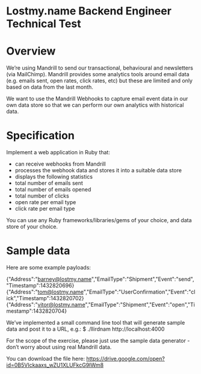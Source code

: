 Lostmy.name Backend Engineer Technical Test
===========================================

Overview
========
We’re using Mandrill to send our transactional, behavioural and newsletters (via MailChimp). Mandrill provides some analytics tools around email data (e.g. emails sent, open rates, click rates, etc) but these are limited and only based on data from the last month.

We want to use the Mandrill Webhooks to capture email event data in our own data store so that we can perform our own analytics with historical data.

Specification
=============
Implement a web application in Ruby that:
* can receive webhooks from Mandrill
* processes the webhook data and stores it into a suitable data store
* displays the following statistics
* total number of emails sent
* total number of emails opened
* total number of clicks
* open rate per email type
* click rate per email type

You can use any Ruby frameworks/libraries/gems of your choice, and data store of your choice.

Sample data
===========
Here are some example payloads:

{"Address":"barney@lostmy.name","EmailType":"Shipment","Event":"send","Timestamp":1432820696}
{"Address":"tom@lostmy.name","EmailType":"UserConfirmation","Event":"click","Timestamp":1432820702}
{"Address":"vitor@lostmy.name","EmailType":"Shipment","Event":"open","Timestamp":1432820704}

We’ve implemented a small command line tool that will generate sample data and post it to a URL, e.g.:
$ ./llirdnam http://localhost:4000

For the scope of the exercise, please just use the sample data generator - don’t worry about using real Mandrill data.

You can download the file here:
https://drive.google.com/open?id=0B5VIckaaxs_wZU1XLUFkcG9IWm8
